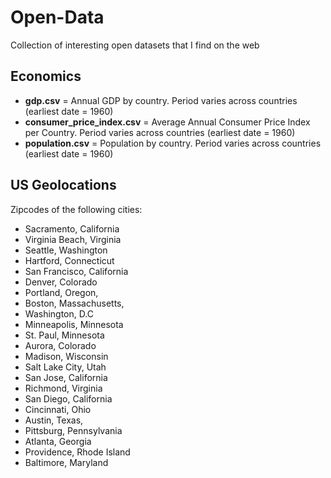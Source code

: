 Open-Data
=========

Collection of interesting open datasets that I find on the web

## Economics
  * **gdp.csv** = Annual GDP by country. Period varies across countries (earliest date = 1960)
  * **consumer_price_index.csv** = Average Annual Consumer Price Index per Country. Period varies across countries (earliest date = 1960)
  * **population.csv** = Population by country. Period varies across countries (earliest date = 1960)

## US Geolocations

Zipcodes of the following cities:

  * Sacramento, California
  * Virginia Beach, Virginia
  * Seattle, Washington
  * Hartford, Connecticut
  * San Francisco, California
  * Denver, Colorado
  * Portland, Oregon,
  * Boston, Massachusetts,
  * Washington, D.C
  * Minneapolis, Minnesota
  * St. Paul, Minnesota
  * Aurora, Colorado
  * Madison, Wisconsin
  * Salt Lake City, Utah
  * San Jose, California
  * Richmond, Virginia
  * San Diego, California
  * Cincinnati, Ohio
  * Austin, Texas,
  * Pittsburg, Pennsylvania
  * Atlanta, Georgia
  * Providence, Rhode Island
  * Baltimore, Maryland
